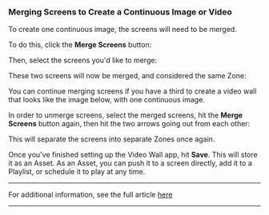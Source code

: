 ### Merging Screens to Create a Continuous Image or Video

To create one continuous image, the screens will need to be merged.

To do this, click the **Merge Screens** button:



Then, select the screens you'd like to merge:



These two screens will now be merged, and considered the same Zone:



You can continue merging screens if you have a third to create a video wall that looks like the image below, with one continuous image.



In order to unmerge screens, select the merged screens, hit the **Merge Screens** button again, then hit the two arrows going out from each other:



This will separate the screens into separate Zones once again.

Once you've finished setting up the Video Wall app, hit **Save**. This will store it as an Asset. As an Asset, you can push it to a screen directly, add it to a Playlist, or schedule it to play at any time.

* * *

For additional information, see the full article [here](https://support.optisigns.com/hc/en-us/articles/33382537925267)

---
